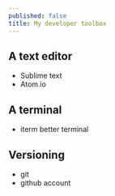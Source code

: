 ```yaml
---
published: false
title: My developer toolbox
---
```

## A text editor

* Sublime text 
* Atom.io

## A terminal

* iterm better terminal

## Versioning 

* git
* github account


